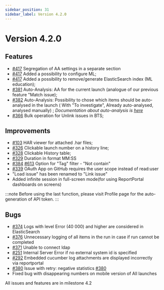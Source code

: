 ```yaml
---
sidebar_position: 31
sidebar_label: Version 4.2.0
---
```


# Version 4.2.0

## Features

* [#417](https://github.com/reportportal/reportportal/issues/417) Segregation of AA settings in a separate section
* [#417](https://github.com/reportportal/reportportal/issues/417) Added a possibility to configure ML;
* [#417](https://github.com/reportportal/reportportal/issues/417) Added a possibility to remove/generate ElasticSearch index (ML education);
* [#381](https://github.com/reportportal/reportportal/issues/381) Auto-Analysis: AA for the current launch  (analogue of our previous feature "Match issue);
* [#382](https://github.com/reportportal/reportportal/issues/382) Auto-Analysis: Possibility to chose which items should be auto-analysed in the launch ( With "To investigate", Already auto-analysed, analysed manually) ;
  *Documentation about auto-analysis is [here](/analysis/AutoAnalysisOfLaunches)*
* [#366](https://github.com/reportportal/reportportal/issues/366) Bulk operation for Unlink issues in BTS;

## Improvements
* [#103](https://github.com/reportportal/reportportal/issues/103) HAR viewer for attached .har files;
* [#326](https://github.com/reportportal/reportportal/issues/326) Clickable launch number on a history line;
* [#328](https://github.com/reportportal/reportportal/issues/328) Clickable History table;
* [#329](https://github.com/reportportal/reportportal/issues/329) Duration in format MM:SS
* [#384](https://github.com/reportportal/reportportal/issues/384) [#613](https://github.com/reportportal/service-ui/issues/613) Option for "Tag" filter - "Not contain"
* [#339](https://github.com/reportportal/reportportal/issues/339) OAuth App on GitHub requires the user scope instead of read:user
* "Load issue" has been renamed to "Link issue"
* Added infinite session in full-screen mode(for using ReportPortal dashboards on screens)

:::note
Before using the last function, please visit Profile page for the auto-generation of API token.
:::
## Bugs
* [#374](https://github.com/reportportal/reportportal/issues/374) Logs with level Error (40 000) and higher are considered in ElasticSearch
* [#376](https://github.com/reportportal/reportportal/issues/376) Unnecessary logging of all items in the run in case if run cannot be completed
* [#371](https://github.com/reportportal/reportportal/issues/371) Unable to connect ldap
* [#251](https://github.com/reportportal/reportportal/issues/251) Internal Server Error if no external system id is specified
* [#292](https://github.com/reportportal/reportportal/issues/292) Embedded cucumber log attachments are displayed incorrectly via reportportal
* [#380](https://github.com/reportportal/reportportal/issues/380)  Issue with retry: negative statistics [#380](https://github.com/reportportal/reportportal/issues/380)
* Fixed bug with disappearing numbers on mobile version of All launches

All issues and features are in milestone 4.2
